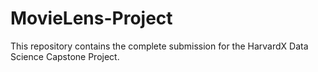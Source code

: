 # MovieLens-Project
This repository contains the complete submission for the HarvardX Data Science Capstone Project. 

